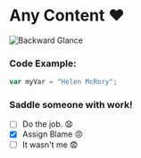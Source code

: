 # Any Content :heart:

![Backward Glance](https://www.giantbomb.com/a/uploads/scale_medium/1/15693/1249907-ricci__christina_02.jpg)

### Code Example:
``` javascript
var myVar = "Helen McRory";
```

### Saddle someone with work!
- [ ] Do the job. 😧
- [x] Assign Blame 😠
- [ ] It wasn't me 😨
